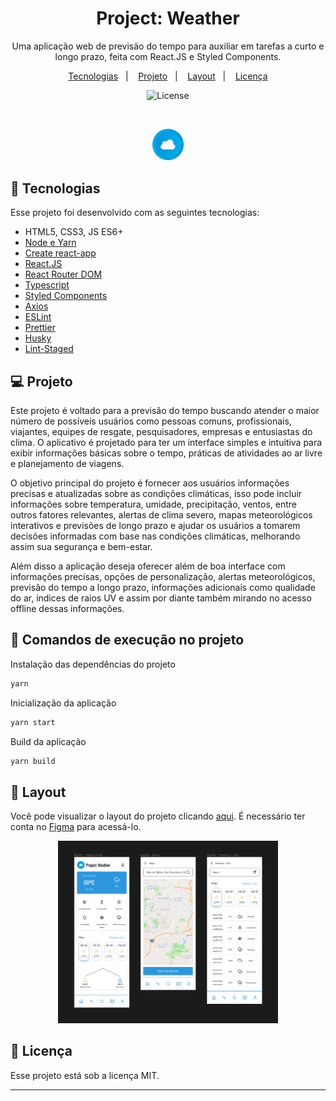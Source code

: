 <h1 align="center"> Project: Weather </h1>

<p align="center">
Uma aplicação web de previsão do tempo para auxiliar em tarefas a curto e longo prazo, feita com React.JS e Styled Components.
</p>

<p align="center">
  <a href="#-tecnologias">Tecnologias</a>&nbsp;&nbsp;&nbsp;|&nbsp;&nbsp;&nbsp;
  <a href="#-projeto">Projeto</a>&nbsp;&nbsp;&nbsp;|&nbsp;&nbsp;&nbsp;
  <a href="#-layout">Layout</a>&nbsp;&nbsp;&nbsp;|&nbsp;&nbsp;&nbsp;
  <a href="#memo-licença">Licença</a>
</p>

<p align="center">
  <img alt="License" src="https://img.shields.io/static/v1?label=license&message=MIT&color=49AA26&labelColor=000000">
</p>

<br>

<p align="center">
  <img alt="logo project" src=".github/project.png" width="10%">
</p>

## 🚀 Tecnologias

Esse projeto foi desenvolvido com as seguintes tecnologias:

- HTML5, CSS3, JS ES6+
- [Node e Yarn](https://nodejs.org/)
- [Create react-app](https://Reactjs.org/docs/api-reference/create-React-app)
- [React.JS](https://react.dev/learn)
- [React Router DOM](https://reactrouter.com/en/main)
- [Typescript](https://www.typescriptlang.org/docs/)
- [Styled Components](https://styled-components.com/docs)
- [Axios](https://axios-http.com/ptbr/docs/intro)
- [ESLint](https://eslint.org/docs/latest/)
- [Prettier](https://prettier.io/docs/en/index.html)
- [Husky](https://typicode.github.io/husky/#/)
- [Lint-Staged](https://valchan.com.br/lint-staged-husky/)

## 💻 Projeto

Este projeto é voltado para a previsão do tempo buscando atender o maior número de possíveis usuários como pessoas comuns, profissionais, viajantes, equipes de resgate, pesquisadores, empresas e entusiastas do clima. O aplicativo é projetado para ter um interface simples e intuitiva para exibir informações básicas sobre o tempo, práticas de atividades ao ar livre e planejamento de viagens.

O objetivo principal do projeto é fornecer aos usuários informações precisas e atualizadas sobre as condições climáticas, isso pode incluir informações sobre temperatura, umidade, precipitação, ventos, entre outros fatores relevantes, alertas de clima severo, mapas meteorológicos interativos e previsões de longo prazo e ajudar os usuários a tomarem decisões informadas com base nas condições climáticas, melhorando assim sua segurança e bem-estar.

Além disso a aplicação deseja oferecer além de boa interface com informações precisas, opções de personalização, alertas meteorológicos, previsão do tempo a longo prazo, informações adicionais como qualidade do ar, índices de raios UV e assim por diante também mirando no acesso offline dessas informações.

## 🏡 Comandos de execução no projeto

Instalação das dependências do projeto

```sh
yarn
```

Inicialização da aplicação

```sh
yarn start
```

Build da aplicação

```sh
yarn build
```

## 🔖 Layout

Você pode visualizar o layout do projeto clicando [aqui](https://www.figma.com/file/9Cx6jH0RyS2MdKzLuT1DX1/Project-Weather?type=design&node-id=5-3&t=hHrWK23PFmBJdOqw-0). É necessário ter conta no [Figma](https://figma.com) para acessá-lo.

<p align="center">
  <img alt="weather" src=".github/layout.png" width="70%">
</p>

## 📝 Licença

Esse projeto está sob a licença MIT.

---

